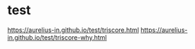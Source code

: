 # test
https://aurelius-in.github.io/test/triscore.html
https://aurelius-in.github.io/test/triscore-why.html
